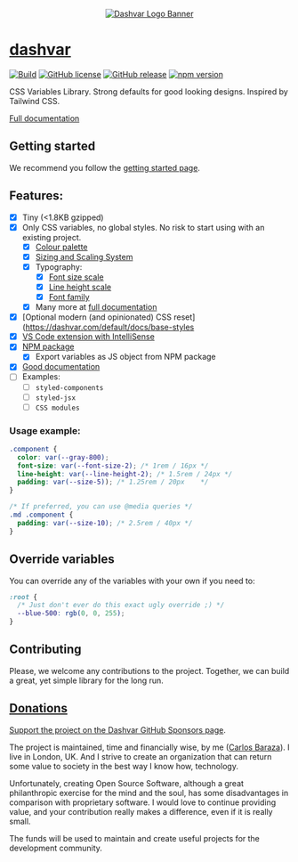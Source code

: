 <p align="center">
  <a href="https://dashvar.com"><img alt="Dashvar Logo Banner" src="https://github.com/dashvars/dashvar/blob/master/docs/dashvar-logo-banner.png" /></a>
</p>

# [dashvar](https://dashvar.com)

[![Build](https://badgen.net/github/checks/dashvars/dashvar)](https://github.com/carlosbaraza/dashvar/actions?query=workflow%3A%22Build%22)
[![GitHub license](https://badgen.net/github/license/dashvars/dashvar)](https://github.com/dashvars/dashvar/blob/master/LICENSE)
[![GitHub release](https://badgen.net/github/tag/dashvars/dashvar)](https://GitHub.com/dashvars/dashvar/releases/)
[![npm version](https://badgen.net/npm/v/dashvar)](https://www.npmjs.com/package/dashvar)

CSS Variables Library. Strong defaults for good looking designs. Inspired by Tailwind CSS.

[Full documentation](https://dashvar.com)

## Getting started

We recommend you follow the [getting started page](https://dashvar.com/default/docs).

## Features:

- [x] Tiny (<1.8KB gzipped)
- [x] Only CSS variables, no global styles. No risk to start using with an existing project.
  - [x] [Colour palette](https://dashvar.com/default/docs/colour-palette)
  - [x] [Sizing and Scaling System](https://dashvar.com/default/docs/sizing-system)
  - [x] Typography:
    - [x] [Font size scale](https://dashvar.com/default/docs/font-size)
    - [x] [Line height scale](https://dashvar.com/default/docs/line-height)
    - [x] [Font family](https://dashvar.com/default/docs/font-family)
  - [x] Many more at [full documentation](https://dashvar.com)
- [x] [Optional modern (and opinionated) CSS reset](https://dashvar.com/default/docs/base-styles
- [x] [VS Code extension with IntelliSense](https://dashvar.com/default/docs/vs-code-extension)
- [x] [NPM package](https://www.npmjs.com/package/dashvar)
  - [x] Export variables as JS object from NPM package
- [x] [Good documentation](https://dashvar.com/default/docs)
- [ ] Examples:
  - [ ] `styled-components`
  - [ ] `styled-jsx`
  - [ ] `CSS modules`

### Usage example:

```css
.component {
  color: var(--gray-800);
  font-size: var(--font-size-2); /* 1rem / 16px */
  line-height: var(--line-height-2); /* 1.5rem / 24px */
  padding: var(--size-5)); /* 1.25rem / 20px	*/
}

/* If preferred, you can use @media queries */
.md .component {
  padding: var(--size-10); /* 2.5rem / 40px	*/
}
```

## Override variables

You can override any of the variables with your own if you need to:

```css
:root {
  /* Just don't ever do this exact ugly override ;) */
  --blue-500: rgb(0, 0, 255);
}
```

## Contributing

Please, we welcome any contributions to the project. Together, we can
build a great, yet simple library for the long run.

## [Donations](https://github.com/sponsors/dashvars)

[Support the project on the Dashvar GitHub Sponsors page](https://github.com/sponsors/dashvars).

The project is maintained, time and financially wise, by me ([Carlos Baraza](https://carlosbaraza.com)). I live in London, UK. And I strive to create an organization that can return some value to society in the best way I know how, technology.

Unfortunately, creating Open Source Software, although a great philanthropic exercise for the mind and the soul, has some disadvantages in comparison with proprietary software. I would love to continue providing value, and your contribution really makes a difference, even if it is really small.

The funds will be used to maintain and create useful projects for the development community.
